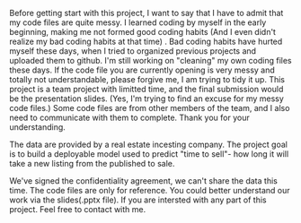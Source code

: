 Before getting start with this project, I want to say that I have to admit that my code files are quite messy. I learned coding by myself in the early beginning, making me not formed good coding habits (And I even didn't realize my bad coding habits at that time) . Bad coding habits have hurted myself these days, when I tried to organized previous projects and uploaded them to github. I'm still working on "cleaning" my own coding files these days. If the code file you are currently opening is very messy and totally not understandable, please forgive me, I am trying to tidy it up. This project is a team project with limitted time, and the final submission would be the presentation slides. (Yes, I'm trying to find an excuse for my messy code files.) Some code files are from other members of the team, and I also need to communicate with them to complete. Thank you for your understanding.

The data are provided by a real estate incesting company. The project goal is to build a deployable model used to predict "time to sell"- how long it will take a new listing from the published to sale.

We've signed the confidentiality agreement, we can't share the data this time. The code files are only for reference. You could better understand our work via the slides(.pptx file). If you are intersted with any part of this project. Feel free to contact with me. 
